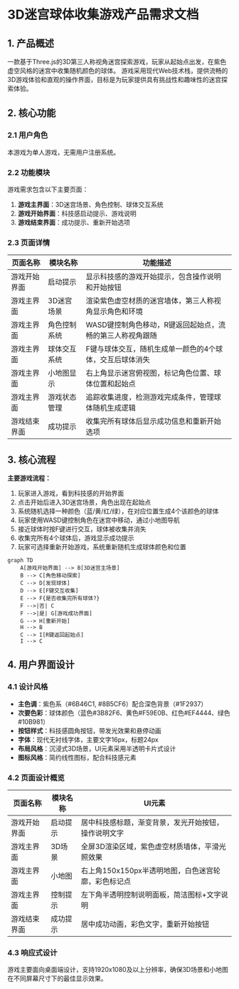# 3D迷宫球体收集游戏产品需求文档

## 1. 产品概述
一款基于Three.js的3D第三人称视角迷宫探索游戏，玩家从起始点出发，在紫色虚空风格的迷宫中收集随机颜色的球体。
游戏采用现代Web技术栈，提供流畅的3D游戏体验和直观的操作界面，目标是为玩家提供具有挑战性和趣味性的迷宫探索体验。

## 2. 核心功能

### 2.1 用户角色
本游戏为单人游戏，无需用户注册系统。

### 2.2 功能模块
游戏需求包含以下主要页面：
1. **游戏主界面**：3D迷宫场景、角色控制、球体交互系统
2. **游戏开始界面**：科技感启动提示、游戏说明
3. **游戏结束界面**：成功提示、重新开始选项

### 2.3 页面详情

| 页面名称 | 模块名称 | 功能描述 |
|----------|----------|----------|
| 游戏开始界面 | 启动提示 | 显示科技感的游戏开始提示，包含操作说明和开始按钮 |
| 游戏主界面 | 3D迷宫场景 | 渲染紫色虚空材质的迷宫墙体，第三人称视角显示角色和环境 |
| 游戏主界面 | 角色控制系统 | WASD键控制角色移动，R键返回起始点，流畅的第三人称视角跟随 |
| 游戏主界面 | 球体交互系统 | F键与球体交互，随机生成单一颜色的4个球体，交互后球体消失 |
| 游戏主界面 | 小地图显示 | 右上角显示迷宫俯视图，标记角色位置、球体位置和起始点 |
| 游戏主界面 | 游戏状态管理 | 追踪收集进度，检测游戏完成条件，管理球体随机生成逻辑 |
| 游戏结束界面 | 成功提示 | 收集完所有球体后显示成功信息和重新开始选项 |

## 3. 核心流程

**主要游戏流程：**
1. 玩家进入游戏，看到科技感的开始界面
2. 点击开始后进入3D迷宫场景，角色出现在起始点
3. 系统随机选择一种颜色（蓝/黄/红/绿），在对应位置生成4个该颜色的球体
4. 玩家使用WASD键控制角色在迷宫中移动，通过小地图导航
5. 接近球体时按F键进行交互，球体被收集并消失
6. 收集完所有4个球体后，游戏显示成功提示
7. 玩家可选择重新开始游戏，系统重新随机生成球体颜色和位置

```mermaid
graph TD
    A[游戏开始界面] --> B[3D迷宫主场景]
    B --> C[角色移动探索]
    C --> D[发现球体]
    D --> E[F键交互收集]
    E --> F{是否收集完所有球体?}
    F -->|否| C
    F -->|是| G[游戏成功界面]
    G --> H[重新开始]
    H --> B
    C --> I[R键返回起始点]
    I --> C
```

## 4. 用户界面设计

### 4.1 设计风格
- **主色调**：紫色系（#6B46C1, #8B5CF6）配合深色背景（#1F2937）
- **次要色彩**：球体颜色（蓝色#3B82F6、黄色#F59E0B、红色#EF4444、绿色#10B981）
- **按钮样式**：科技感圆角按钮，带发光效果和悬停动画
- **字体**：现代无衬线字体，主要文字16px，标题24px
- **布局风格**：沉浸式3D场景，UI元素采用半透明卡片式设计
- **图标风格**：简约线性图标，配合科技感元素

### 4.2 页面设计概览

| 页面名称 | 模块名称 | UI元素 |
|----------|----------|--------|
| 游戏开始界面 | 启动提示 | 居中科技感标题，渐变背景，发光开始按钮，操作说明文字 |
| 游戏主界面 | 3D场景 | 全屏3D渲染区域，紫色虚空材质墙体，平滑光照效果 |
| 游戏主界面 | 小地图 | 右上角150x150px半透明地图，白色迷宫轮廓，彩色标记点 |
| 游戏主界面 | 控制提示 | 左下角半透明控制说明面板，简洁图标+文字说明 |
| 游戏结束界面 | 成功提示 | 居中成功动画，彩色文字，重新开始按钮 |

### 4.3 响应式设计
游戏主要面向桌面端设计，支持1920x1080及以上分辨率，确保3D场景和小地图在不同屏幕尺寸下的最佳显示效果。